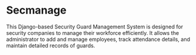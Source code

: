# Secmanage
This Django-based Security Guard Management System is designed for security companies to manage their workforce efficiently. It allows the administrator to add and manage employees, track attendance details, and maintain detailed records of guards.
